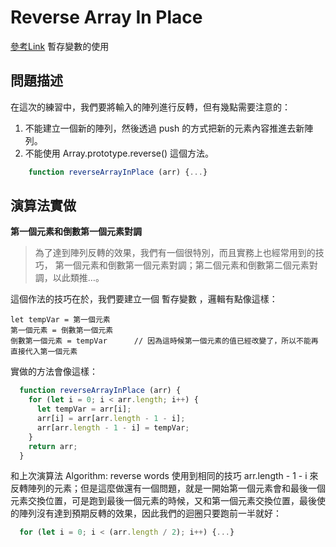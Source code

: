 # Reverse Array In Place
[參考Link](https://pjchender.blogspot.tw/2017/09/reverse-array-in-place.html)
暫存變數的使用

## 問題描述
在這次的練習中，我們要將輸入的陣列進行反轉，但有幾點需要注意的：
1. 不能建立一個新的陣列，然後透過 push 的方式把新的元素內容推進去新陣列。
2. 不能使用 Array.prototype.reverse() 這個方法。
```javascript
    function reverseArrayInPlace (arr) {...}
```

## 演算法實做
**第一個元素和倒數第一個元素對調**
> 為了達到陣列反轉的效果，我們有一個很特別，而且實務上也經常用到的技巧，
  第一個元素和倒數第一個元素對調；第二個元素和倒數第二個元素對調，以此類推…。

  這個作法的技巧在於，我們要建立一個 暫存變數 ，邏輯有點像這樣：
  ```
  let tempVar = 第一個元素
  第一個元素 = 倒數第一個元素
  倒數第一個元素 = tempVar      // 因為這時候第一個元素的值已經改變了，所以不能再直接代入第一個元素
  ```

  實做的方法會像這樣：
  ```javascript
    function reverseArrayInPlace (arr) {
      for (let i = 0; i < arr.length; i++) {
        let tempVar = arr[i];
        arr[i] = arr[arr.length - 1 - i];
        arr[arr.length - 1 - i] = tempVar;
      }
      return arr;
    }
  ```

  和上次演算法 Algorithm: reverse words 使用到相同的技巧 arr.length - 1 - i 來反轉陣列的元素；但是這麼做還有一個問題，就是一開始第一個元素會和最後一個元素交換位置，可是跑到最後一個元素的時候，又和第一個元素交換位置，最後使的陣列沒有達到預期反轉的效果，因此我們的迴圈只要跑前一半就好：

  ```javascript
    for (let i = 0; i < (arr.length / 2); i++) {...}
  ```